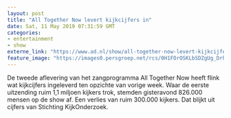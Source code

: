 ```yaml
---
layout: post
title: "All Together Now levert kijkcijfers in"
date: Sat, 11 May 2019 07:31:59 GMT
categories: 
- entertainment 
- show 
externe_link: "https://www.ad.nl/show/all-together-now-levert-kijkcijfers-in~a902a3ba/"
feature_image: "https://images0.persgroep.net/rcs/0H1FOrOSKLbSDZgUg_DrhzGWc7I/diocontent/147940071/_fitwidth/400/?appId=21791a8992982cd8da851550a453bd7f&quality=0.7"
---
```


De tweede aflevering van het zangprogramma All Together Now heeft flink wat kijkcijfers ingeleverd ten opzichte van vorige week. Waar de eerste uitzending ruim 1,1 miljoen kijkers trok, stemden gisteravond 826.000 mensen op de show af. Een verlies van ruim 300.000 kijkers. Dat blijkt uit cijfers van Stichting KijkOnderzoek.
